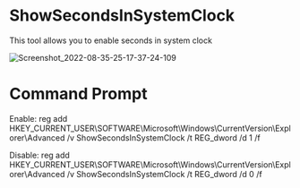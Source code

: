 # ShowSecondsInSystemClock
This tool allows you to enable seconds in system clock

![Screenshot_2022-08-35-25-17-37-24-109](https://user-images.githubusercontent.com/89962566/186708945-92e6903b-982c-47e1-8ee6-de47c444d251.png)

# Command Prompt
Enable: reg add HKEY_CURRENT_USER\SOFTWARE\Microsoft\Windows\CurrentVersion\Explorer\Advanced /v ShowSecondsInSystemClock /t REG_dword /d 1 /f

Disable: reg add HKEY_CURRENT_USER\SOFTWARE\Microsoft\Windows\CurrentVersion\Explorer\Advanced /v ShowSecondsInSystemClock /t REG_dword /d 0 /f
